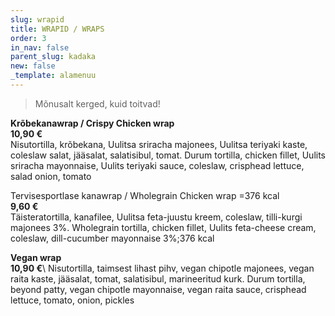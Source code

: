 ```yaml
---
slug: wrapid
title: WRAPID / WRAPS
order: 3
in_nav: false
parent_slug: kadaka
new: false
_template: alamenuu
---
```


<div class="ellipsis"></div>

> Mõnusalt kerged, kuid toitvad!

<span class="spicy"></span> **Krõbekanawrap / Crispy Chicken wrap**\
**10,90 €**\
<span class="koostis">Nisutortilla, krõbekana, Uulitsa sriracha majonees, Uulitsa teriyaki kaste, coleslaw salat, jääsalat, salatisibul, tomat. Durum tortilla, chicken fillet, Uulits sriracha mayonnaise, Uulits teriyaki sauce, coleslaw, crisphead lettuce, salad onion, tomato</span>    

Tervisesportlase kanawrap / Wholegrain Chicken wrap =376 kcal\
**9,60 €**\
<span class="koostis">Täisteratortilla, kanafilee, Uulitsa feta-juustu kreem, coleslaw, tilli-kurgi majonees 3%. Wholegrain tortilla, chicken fillet, Uulits feta-cheese cream, coleslaw, dill-cucumber mayonnaise 3%;</span>376 kcal

<span class="special"></span>**Vegan wrap**\
**10,90 €**\ <span class="koostis">Nisutortilla, taimsest lihast pihv, vegan chipotle majonees, vegan raita kaste, jääsalat, tomat, salatisibul, marineeritud kurk. Durum tortilla, beyond patty, vegan chipotle mayonnaise, vegan raita sauce, crisphead lettuce, tomato, onion, pickles</span> <span class="vegan"></span>
